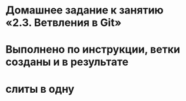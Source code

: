 # Домашнее задание к занятию «2.3. Ветвления в Git»
# Выполнено по инструкции, ветки созданы и в результате
# слиты в одну
